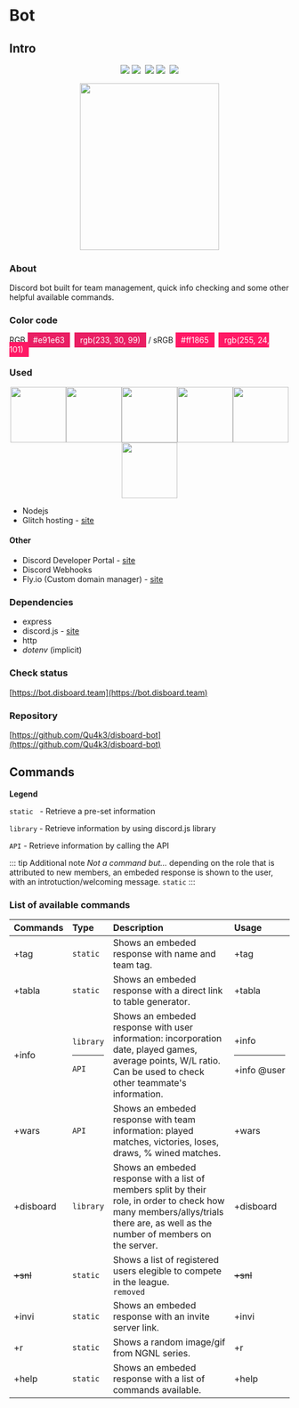 # Bot

## Intro

<p align="center">
    <img src="https://img.shields.io/uptimerobot/status/m781988851-938274f9a647999f631d51b0.svg?label=server&style=flat" /> <img src="https://img.shields.io/uptimerobot/ratio/m781988851-938274f9a647999f631d51b0.svg?label=server%20uptime&style=flat" />&nbsp;
    <img src="https://img.shields.io/uptimerobot/status/m781341370-d375025844aeece012d108ba.svg?label=bot&style=flat" /> <img src="https://img.shields.io/uptimerobot/ratio/m781341370-d375025844aeece012d108ba.svg?label=bot%20uptime&style=flat" />&nbsp;
    <img src="https://img.shields.io/discord/410932889601966100.svg?style=flat&logo=discord&logoColor=%23ffffff&colorB=%23FF1865" />

</p>

<p align="center">
    <img width="250" height="300" src="https://cdn.discordapp.com/attachments/503303753705848838/541225512459042818/tet_github.png">
</p>

### About

Discord bot built for team management, quick info checking and some other helpful available commands.

### Color code

RGB <span style="background-color: #e91e63;padding:5px 10px;color:#fff;">#e91e63</span>&nbsp;&nbsp;<span style="background-color: #e91e63;padding:5px 10px;color:#fff;">rgb(233, 30, 99)</span> / sRGB <span style="background-color: #ff1865;padding:5px 10px;color:#fff;">#ff1865</span>&nbsp;&nbsp;<span style="background-color: #ff1865;padding:5px 10px;color:#fff;">rgb(255, 24, 101)</span>

### Used

<p align="center" class="spaced-items">
    <img width="100" src="https://cdn.discordapp.com/attachments/561938814063607823/561942886770278421/node_2.png"><img width="100" src="https://cdn.discordapp.com/attachments/561938814063607823/561943014038044692/discordjs.png"><img width="100" src="https://cdn.discordapp.com/attachments/561938814063607823/561943010930065426/discord.png"><img width="100" src="https://cdn.discordapp.com/attachments/561938814063607823/561943019151163393/webhooks.png"><img width="100" src="https://cdn.discordapp.com/attachments/561938814063607823/561943015493730315/glitch.png"><img width="100" src="https://media.discordapp.net/attachments/561938814063607823/562330288265363484/flyio.png">
</p>

- Nodejs
- Glitch hosting - [site](https://glitch.com)

#### Other

- Discord Developer Portal - [site](https://discordapp.com/developers)
- Discord Webhooks
- Fly.io (Custom domain manager)  - [site](https://fly.io/)

### Dependencies

- express
- discord.js - [site](https://discord.js.org)
- http
- _dotenv_ (implicit)

### Check status

[https://bot.disboard.team](https://bot.disboard.team)

### Repository <Badge text="public"/>

[https://github.com/Qu4k3/disboard-bot](https://github.com/Qu4k3/disboard-bot)

## Commands

**Legend**

`static` &nbsp; - Retrieve a pre-set information

`library` - Retrieve information by using discord.js library

`API` - Retrieve information by calling the API

::: tip Additional note
 _Not a command but..._ depending on the role that is attributed to new members, an embeded response is shown to the user, with an introtuction/welcoming message. `static`
:::

### List of available commands

| Commands  | Type  | Description           | Usage  |
|:----------|:----------|:----------------------|:-------|
| +tag | `static`      | Shows an embeded response with name and team tag.                                                                                                                                | +tag |
| +tabla | `static`    | Shows an embeded response with a direct link to table generator.                                                                                                                 | +tabla |
| +info | `library`<hr class="no-border">`API`     | Shows an embeded response with user information: incorporation date, played games, average points, W/L ratio.<br>Can be used to check other teammate's information.              | +info<hr class="no-border">+info&#160;@user |
| +wars | `API`     | Shows an embeded response with team information: played matches, victories, loses, draws, % wined matches.                                                                       | +wars |
| +disboard | `library` | Shows an embeded response with a list of members split by their role, in order to check how many members/allys/trials there are, as well as the number of members on the server. | +disboard |
| ~~+snl~~ | `static`  | Shows a list of registered users elegible to compete in the league.<br>`removed`                                                                                                 | ~~+snl~~ |
| +invi | `static`     | Shows an embeded response with an invite server link.                                                                                                                            | +invi |
| +r | `static`        | Shows a random image/gif from NGNL series.                                                                                                                                       | +r  |
| +help | `static`     | Shows an embeded response with a list of commands available.                                                                                                                     | +help |

